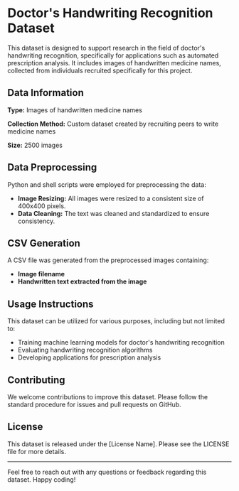 # Doctor's Handwriting Recognition Dataset

This dataset is designed to support research in the field of doctor's handwriting recognition, specifically for applications such as automated prescription analysis. It includes images of handwritten medicine names, collected from individuals recruited specifically for this project.

## Data Information

**Type:** Images of handwritten medicine names

**Collection Method:** Custom dataset created by recruiting peers to write medicine names

**Size:** 2500 images

## Data Preprocessing

Python and shell scripts were employed for preprocessing the data:

- **Image Resizing:** All images were resized to a consistent size of 400x400 pixels.
- **Data Cleaning:** The text was cleaned and standardized to ensure consistency.

## CSV Generation

A CSV file was generated from the preprocessed images containing:

- **Image filename**
- **Handwritten text extracted from the image**

## Usage Instructions

This dataset can be utilized for various purposes, including but not limited to:

- Training machine learning models for doctor's handwriting recognition
- Evaluating handwriting recognition algorithms
- Developing applications for prescription analysis

## Contributing

We welcome contributions to improve this dataset. Please follow the standard procedure for issues and pull requests on GitHub.

## License

This dataset is released under the [License Name]. Please see the LICENSE file for more details.

---

Feel free to reach out with any questions or feedback regarding this dataset. Happy coding!
